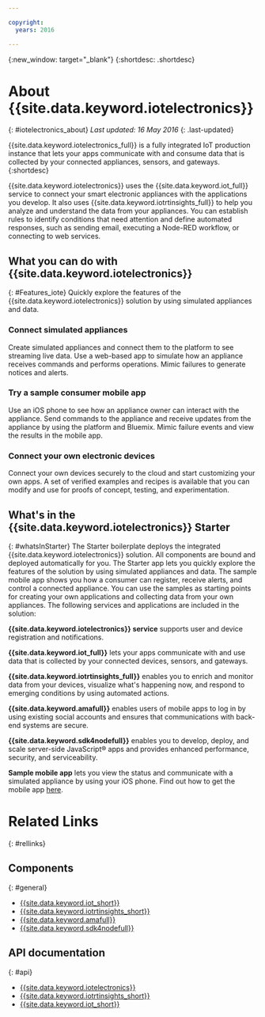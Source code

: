 ```yaml
---

copyright:
  years: 2016

---
```


{:new_window: target="_blank"}
{:shortdesc: .shortdesc}

# About {{site.data.keyword.iotelectronics}}
{: #iotelectronics_about}
*Last updated: 16 May 2016*
{: .last-updated}

{{site.data.keyword.iotelectronics_full}} is a fully integrated IoT production instance that lets your apps communicate with and consume data that is collected by your connected appliances, sensors, and gateways.
{:shortdesc}

{{site.data.keyword.iotelectronics}} uses the {{site.data.keyword.iot_full}} service to connect your smart electronic appliances with the applications you develop. It also uses  {{site.data.keyword.iotrtinsights_full}} to help you analyze and understand the data from your appliances. You can establish rules to identify conditions that need attention and define automated responses, such as sending email, executing a Node-RED workflow, or connecting to web services.  

## What you can do with {{site.data.keyword.iotelectronics}}
{: #Features_iote}
Quickly explore the features of the {{site.data.keyword.iotelectronics}} solution by using simulated appliances and data.

### Connect simulated appliances
Create simulated appliances and connect them to the platform to see streaming live data. Use a web-based app to simulate how an appliance receives commands and performs operations. Mimic failures to generate notices and alerts.

### Try a sample consumer mobile app
Use an iOS phone to see how an appliance owner can interact with the appliance. Send commands to the appliance and receive updates from the appliance by using the platform and Bluemix. Mimic failure events and view the results in the mobile app.

### Connect your own electronic devices
Connect your own devices securely to the cloud and start customizing your own apps. A set of verified examples and recipes is available that you can modify and use for proofs of concept, testing, and experimentation.

## What's in the {{site.data.keyword.iotelectronics}} Starter
{: #whatsInStarter}
The Starter boilerplate deploys the integrated {{site.data.keyword.iotelectronics}} solution.  All components are bound and deployed automatically for you. The Starter app lets you quickly explore the features of the solution by using simulated appliances and data. The sample mobile app shows you how a consumer can register, receive alerts, and control a connected appliance. You can use the samples as starting points for creating your own applications and collecting data from your own appliances. The following services and applications are included in the solution:

**{{site.data.keyword.iotelectronics}} service** supports user and device registration and notifications.

**{{site.data.keyword.iot_full}}** lets your apps communicate with and use data that is collected by your connected devices, sensors, and gateways.

**{{site.data.keyword.iotrtinsights_full}}** enables you to enrich and monitor data from your devices, visualize what's happening now, and respond to emerging conditions by using automated actions.

**{{site.data.keyword.amafull}}** enables users of mobile apps to log in by using existing social accounts and ensures that communications with back-end systems are secure.

**{{site.data.keyword.sdk4nodefull}}** enables you to develop, deploy, and scale server-side JavaScript&reg; apps and provides enhanced performance, security, and serviceability.

**Sample mobile app** lets you view the status and communicate with a simulated appliance by using your iOS phone. Find out how to get the mobile app [here](iotelectronics_config_mobile.html).

<!--
## Getting started with the sample mobile app
{: #iotforelectronics_getmobileapp}

The {{site.data.keyword.iotelectronics}} sample mobile app lets you receive alerts, send commands, and see the status of your simulated appliances. To get started you must download the app, connect the app to your  {{site.data.keyword.iotelectronics}} Bluemix environment, and then register a simulated appliance. For instructions, see the following sections.

### Downloading the mobile app
To download the mobile app, download and install it on your phone from the Apple App store.  

On your phone, open the App store and search for "ibm iot". Choose **IBM IoT for Electronics** and install. Alternatively, you can install it to your phone by using [iTunes](https://itunes.apple.com/us/app/ibm-iot-for-electronics/id1103404928?ls=1&mt=8).

### Connecting the mobile app
{: #iot4e_connecting_mobile}

To view your simulated devices on your mobile app, you must connect the mobile app to your {{site.data.keyword.iotelectronics}} Bluemix environment.

To connect the mobile app, follow these steps:

  1. On your computer, start your {{site.data.keyword.iotelectronics}} application and click **View App** to display the Starter app.  
  2. Start the consumer app experience by selecting **Consumer App**.
  3. Scroll to the QR code located beneath the heading "In the mobile app on your phone, you'll be asked to scan QR Codes".
  4. On your phone, start the mobile app and tap **Get Started**.
  5. Scroll through the walkthrough, and then click **Try It Out**.
  3. Click the image of a QR code. Enter login credentials when prompted. Your user ID and password can be any length. Be sure to remember what you chose for future sessions.
  4. Select **QR Code scanner**. Scan the QR code on your computer. Your mobile app is now connected to your environment.


### Registering an appliance
{: #iot4e_adding_appliance}

To view appliance status and receive notifications, you must register an  appliance on your mobile app.

To register an appliance, follow these steps:

  1. In the Starter app on your computer, scroll to a simulated washer and click it to display its data and QR code. (If no washer exists, create one by clicking the plus sign.)
  2.	On your phone, register your devices, as follows:
    - To register your first device, select **QR code scanner**.  Scan the QR code of your washer, then click **Register**. The device is displayed in the mobile app.
    - To register another device, click the plus sign on the Appliances Overview page, and then select **QR code scanner**. Scan the QR code of your washer, then click **Register**. The device is displayed in the mobile app.
  3. After your device is registered, you can see the status of the washer on your phone and on your computer.  On your phone, select **Start wash** to start a wash cycle. You can see the changing washer status on both your phone and your computer.
  4. On your computer, select a problem with the washer (such as Board Failure or Strong Vibration).  The problem sends an alert to your iPhone that shows your washer is unavailable.  On your computer, select **Fix machine** to correct the problem. You can see the changing status on both your phone and your computer.
-->

# Related Links
{: #rellinks}
## Components
{: #general}
* [{{site.data.keyword.iot_short}}](https://new-console.ng.bluemix.net/docs/services/IoT/index.html#gettingstartedtemplate)
* [{{site.data.keyword.iotrtinsights_short}}](https://new-console.ng.bluemix.net/docs/services/iotrtinsights/index.html)   
* [{{site.data.keyword.amafull}}](https://new-console.ng.bluemix.net/docs/services/mobileaccess/index.html)
* [{{site.data.keyword.sdk4nodefull}}](https://new-console.ng.bluemix.net/docs/runtimes/nodejs/index.html#nodejs_runtime)


## API documentation
{: #api}
*  [{{site.data.keyword.iotelectronics}}](http://ibmiotforelectronics.mybluemix.net/public/iot4eregistrationapi.html)  
* [{{site.data.keyword.iotrtinsights_short}}](https://iotrti-prod.mam.ibmserviceengage.com/apidoc/)
* [{{site.data.keyword.iot_short}}](https://developer.ibm.com/iotfoundation/recipes/api-documentation/)
